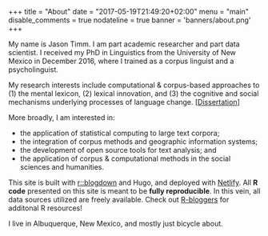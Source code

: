 +++
title = "About" 
date = "2017-05-19T21:49:20+02:00" 
menu = "main" 
disable_comments = true 
nodateline = true
banner = 'banners/about.png'
+++

My name is Jason Timm. I am part academic researcher and part data scientist.  I received my PhD in Linguistics from the University of New Mexico in December 2016, where I trained as a corpus linguist and a psycholinguist. 

My research interests include computational & corpus-based approaches to (1) the mental lexicon, (2) lexical innovation, and (3) the cognitive and social mechanisms underlying processes of language change. [[Dissertation](http://digitalrepository.unm.edu/ling_etds/45/)]

More broadly, I am interested in: 

* the application of statistical computing to large text corpora; 
* the integration of corpus methods and geographic information systems; 
* the development of open source tools for text analysis; and 
* the application of corpus & computational methods in the social sciences and humanities.

This site is built with [r::blogdown](https://bookdown.org/yihui/blogdown/) and Hugo, and deployed with [Netlify](https://www.netlify.com/). All **R code** presented on this site is meant to be **fully reproducible**.  In this vein, all data sources utilized are freely available.  Check out [R-bloggers](https://www.r-bloggers.com/) for additonal R resources!


I live in Albuquerque, New Mexico, and mostly just bicycle about.